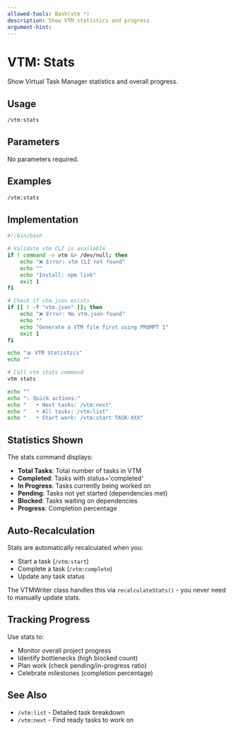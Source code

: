 ```yaml
---
allowed-tools: Bash(vtm *)
description: Show VTM statistics and progress
argument-hint:
---
```


# VTM: Stats

Show Virtual Task Manager statistics and overall progress.

## Usage

```bash
/vtm:stats
```

## Parameters

No parameters required.

## Examples

```bash
/vtm:stats
```

## Implementation

```bash
#!/bin/bash

# Validate vtm CLI is available
if ! command -v vtm &> /dev/null; then
    echo "❌ Error: vtm CLI not found"
    echo ""
    echo "Install: npm link"
    exit 1
fi

# Check if vtm.json exists
if [[ ! -f "vtm.json" ]]; then
    echo "❌ Error: No vtm.json found"
    echo ""
    echo "Generate a VTM file first using PROMPT 1"
    exit 1
fi

echo "📊 VTM Statistics"
echo ""

# Call vtm stats command
vtm stats

echo ""
echo "💡 Quick actions:"
echo "   • Next tasks: /vtm:next"
echo "   • All tasks: /vtm:list"
echo "   • Start work: /vtm:start TASK-XXX"
```

## Statistics Shown

The stats command displays:
- **Total Tasks**: Total number of tasks in VTM
- **Completed**: Tasks with status='completed'
- **In Progress**: Tasks currently being worked on
- **Pending**: Tasks not yet started (dependencies met)
- **Blocked**: Tasks waiting on dependencies
- **Progress**: Completion percentage

## Auto-Recalculation

Stats are automatically recalculated when you:
- Start a task (`/vtm:start`)
- Complete a task (`/vtm:complete`)
- Update any task status

The VTMWriter class handles this via `recalculateStats()` - you never need to manually update stats.

## Tracking Progress

Use stats to:
- Monitor overall project progress
- Identify bottlenecks (high blocked count)
- Plan work (check pending/in-progress ratio)
- Celebrate milestones (completion percentage)

## See Also

- `/vtm:list` - Detailed task breakdown
- `/vtm:next` - Find ready tasks to work on
